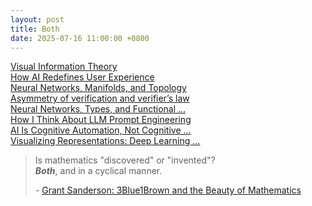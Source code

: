 ```yaml
---
layout: post
title: Both
date: 2025-07-16 11:00:00 +0800
---
```

[Visual Information Theory](https://colah.github.io/posts/2015-09-Visual-Information/)  
[How AI Redefines User Experience](https://tomtunguz.com/english-as-input/)  
[Neural Networks, Manifolds, and Topology](https://colah.github.io/posts/2014-03-NN-Manifolds-Topology/)  
[Asymmetry of verification and verifier’s law](https://www.jasonwei.net/blog/asymmetry-of-verification-and-verifiers-law)  
[Neural Networks, Types, and Functional ...](https://colah.github.io/posts/2015-09-NN-Types-FP/)  
[How I Think About LLM Prompt Engineering](https://fchollet.substack.com/p/how-i-think-about-llm-prompt-engineering)  
[AI Is Cognitive Automation, Not Cognitive ...](https://fchollet.substack.com/p/ai-is-cognitive-automation-not-cognitive)  
[Visualizing Representations: Deep Learning ...](https://colah.github.io/posts/2015-01-Visualizing-Representations/)  

> Is mathematics "discovered" or "invented"?  
***Both***, and in a cyclical manner.  
>
> \- [Grant Sanderson: 3Blue1Brown and the Beauty of Mathematics](https://www.youtube.com/watch?v=U_lKUK2MCsg)
